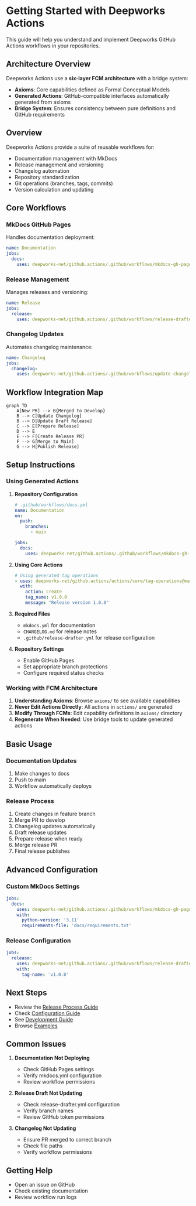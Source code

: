 # Getting Started with Deepworks Actions

This guide will help you understand and implement Deepworks GitHub Actions workflows in your repositories.

## Architecture Overview

Deepworks Actions use a **six-layer FCM architecture** with a bridge system:

- **Axioms**: Core capabilities defined as Formal Conceptual Models
- **Generated Actions**: GitHub-compatible interfaces automatically generated from axioms
- **Bridge System**: Ensures consistency between pure definitions and GitHub requirements

## Overview

Deepworks Actions provide a suite of reusable workflows for:

- Documentation management with MkDocs
- Release management and versioning
- Changelog automation
- Repository standardization
- Git operations (branches, tags, commits)
- Version calculation and updating

## Core Workflows

### MkDocs GitHub Pages

Handles documentation deployment:

```yaml
name: Documentation
jobs:
  docs:
    uses: deepworks-net/github.actions/.github/workflows/mkdocs-gh-pages.yml@main
```

### Release Management

Manages releases and versioning:

```yaml
name: Release
jobs:
  release:
    uses: deepworks-net/github.actions/.github/workflows/release-drafter.yml@main
```

### Changelog Updates

Automates changelog maintenance:

```yaml
name: Changelog
jobs:
  changelog:
    uses: deepworks-net/github.actions/.github/workflows/update-changelog.yml@main
```

## Workflow Integration Map

```mermaid
graph TD
    A[New PR] --> B{Merged to Develop}
    B --> C[Update Changelog]
    B --> D[Update Draft Release]
    C --> E[Prepare Release]
    D --> E
    E --> F[Create Release PR]
    F --> G[Merge to Main]
    G --> H[Publish Release]
```

## Setup Instructions

### Using Generated Actions

1. **Repository Configuration**

   ```yaml
   # .github/workflows/docs.yml
   name: Documentation
   on:
     push:
       branches:
         - main
   
   jobs:
     docs:
       uses: deepworks-net/github.actions/.github/workflows/mkdocs-gh-pages.yml@main
   ```

2. **Using Core Actions**

   ```yaml
   # Using generated tag operations
   - uses: deepworks-net/github.actions/actions/core/tag-operations@main
     with:
       action: create
       tag_name: v1.0.0
       message: "Release version 1.0.0"
   ```

3. **Required Files**
   - `mkdocs.yml` for documentation
   - `CHANGELOG.md` for release notes
   - `.github/release-drafter.yml` for release configuration

4. **Repository Settings**
   - Enable GitHub Pages
   - Set appropriate branch protections
   - Configure required status checks

### Working with FCM Architecture

1. **Understanding Axioms**: Browse `axioms/` to see available capabilities
2. **Never Edit Actions Directly**: All actions in `actions/` are generated
3. **Modify Through FCMs**: Edit capability definitions in `axioms/` directory
4. **Regenerate When Needed**: Use bridge tools to update generated actions

## Basic Usage

### Documentation Updates

1. Make changes to docs
2. Push to main
3. Workflow automatically deploys

### Release Process

1. Create changes in feature branch
2. Merge PR to develop
3. Changelog updates automatically
4. Draft release updates
5. Prepare release when ready
6. Merge release PR
7. Final release publishes

## Advanced Configuration

### Custom MkDocs Settings

```yaml
jobs:
  docs:
    uses: deepworks-net/github.actions/.github/workflows/mkdocs-gh-pages.yml@main
    with:
      python-version: '3.11'
      requirements-file: 'docs/requirements.txt'
```

### Release Configuration

```yaml
jobs:
  release:
    uses: deepworks-net/github.actions/.github/workflows/release-drafter.yml@main
    with:
      tag-name: 'v1.0.0'
```

## Next Steps

- Review the [Release Process Guide](release-process.md)
- Check [Configuration Guide](configuration.md)
- See [Development Guide](development.md)
- Browse [Examples](examples/index.md)

## Common Issues

1. **Documentation Not Deploying**
   - Check GitHub Pages settings
   - Verify mkdocs.yml configuration
   - Review workflow permissions

2. **Release Draft Not Updating**
   - Check release-drafter.yml configuration
   - Verify branch names
   - Review GitHub token permissions

3. **Changelog Not Updating**
   - Ensure PR merged to correct branch
   - Check file paths
   - Verify workflow permissions

## Getting Help

- Open an issue on GitHub
- Check existing documentation
- Review workflow run logs